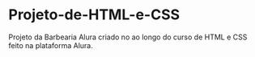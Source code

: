 # Projeto-de-HTML-e-CSS
Projeto da Barbearia Alura criado no ao longo do curso de HTML e CSS feito na plataforma Alura.
